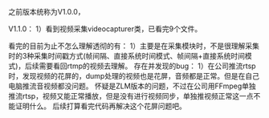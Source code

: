 之前版本统称为V1.0.0，

V1.1.0：
	1）看到视频采集videocapturer类，已看完9个文件。
	
看完的目前为止不怎么理解透彻的有：
	1）主要是在采集模块时，不是很理解采集时的3种采集时间戳方式(帧间隔、直接系统时间模式、帧间隔+直接系统时间模式)，后续需要看回rtmp的视频去理解。
存在并发现的bug：
	1）在公司推流rtsp时，发现视频的花屏的，dump处理的视频也是花屏，音频都是正常。但是在自己电脑推流音视频都没问题。
	怀疑是ZLM版本的问题，不过在公司用FFmpeg单独推流rtsp，视频又能正常播放，但是没有进行视频同步，单独推视频正常这一点不能证明什么。
	后续打算看完代码再解决这个花屏问题吧。
	